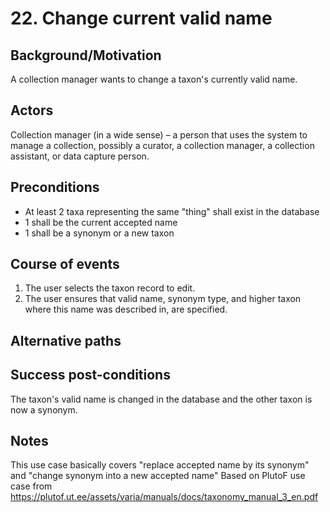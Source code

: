 # 22. Change current valid name

## Background/Motivation
A collection manager wants to change a taxon's currently valid name.

## Actors
Collection manager (in a wide sense) – a person that uses the system to manage a collection, possibly a curator, a collection manager, a collection assistant, or data capture person.

## Preconditions
 - At least 2 taxa representing the same "thing" shall exist in the database
 - 1 shall be the current accepted name
 - 1 shall be a synonym or a new taxon

## Course of events
  1. The user selects the taxon record to edit.
  2. The user ensures that valid name, synonym type, and higher taxon where this name was described in, are specified.

## Alternative paths

## Success post-conditions
The taxon's valid name is changed in the database and the other taxon is now a synonym.

## Notes
This use case basically covers "replace accepted name by its synonym" and "change synonym into a new accepted name"
Based on PlutoF use case from https://plutof.ut.ee/assets/varia/manuals/docs/taxonomy_manual_3_en.pdf
